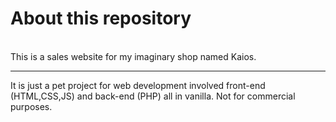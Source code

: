 <h1>About this repository</h1>
<br>
This is a sales website for my imaginary shop named Kaios.
<br>
<hr>
It is just a pet project for web development involved front-end (HTML,CSS,JS) and back-end (PHP) all in vanilla. Not for commercial purposes. 
